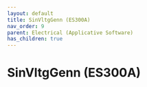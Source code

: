 ```yaml
---
layout: default
title: SinVltgGenn (ES300A)
nav_order: 9
parent: Electrical (Applicative Software)
has_children: true
---
```

# SinVltgGenn (ES300A)
